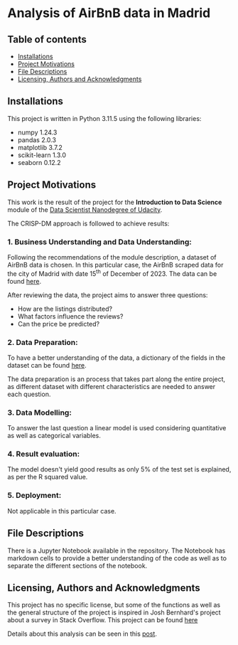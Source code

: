# Analysis of AirBnB data in Madrid

## Table of contents
- [Installations](#installations)
- [Project Motivations](#project-motivations)
- [File Descriptions](#file-descriptions)
- [Licensing, Authors and Acknowledgments](#licensing-authors-and-acknowledgments)

## Installations
This project is written in Python 3.11.5 using the following  libraries:
* numpy 1.24.3
* pandas 2.0.3
* matplotlib 3.7.2
* scikit-learn 1.3.0
* seaborn 0.12.2

## Project Motivations
This work is the result of the project for the **Introduction to Data Science** module of the [Data Scientist Nanodegree of Udacity](https://www.udacity.com/course/data-scientist-nanodegree--nd025?promo=year_end&coupon=SAVE40&utm_source=gsem_brand&utm_source=gsem_brand&utm_medium=ads_r&utm_medium=ads_r&utm_campaign=19167921312_c_individuals&utm_campaign=19167921312_c_individuals&utm_term=143524475679&utm_term=143524475679&utm_keyword=udacity%20data%20science_e&utm_keyword=udacity%20data%20science_e&gad_source=1&gclid=EAIaIQobChMImKz0y_e0gwMVfj4GAB1FgAEHEAAYASAAEgI-h_D_BwE).

The CRISP-DM approach is followed to achieve results:
### 1. Business Understanding and Data Understanding:
Following the recommendations of the module description, a dataset of AirBnB data is chosen. In this particular case, the AirBnB scraped data for the city of Madrid with date 15<sup>th</sup> of December of 2023. The data can be found [here](http://insideairbnb.com/get-the-data/).

After reviewing the data, the project aims to answer three questions:
- How are the listings distributed?
- What factors influence the reviews?
- Can the price be predicted?

### 2. Data Preparation:
To have a better understanding of the data, a dictionary of the fields in the dataset can be found [here](https://docs.google.com/spreadsheets/d/1iWCNJcSutYqpULSQHlNyGInUvHg2BoUGoNRIGa6Szc4/edit#gid=1322284596).

The data preparation is an process that takes part along the entire project, as different dataset with different characteristics are needed to answer each question.

### 3. Data Modelling:
To answer the last question a linear model is used considering quantitative as well as categorical variables.

### 4. Result evaluation:
The model doesn't yield good results as only 5% of the test set is explained, as per the R squared value.

### 5. Deployment:
Not applicable in this particular case.

## File Descriptions
There is a Jupyter Notebook available in the repository. The Notebook has markdown cells to provide a better understanding of the code as well as to separate the different sections of the notebook.

## Licensing, Authors and Acknowledgments
This project has no specific license, but some of the functions as well as the general structure of the project is inspired in Josh Bernhard's project about a survey in Stack Overflow. This project can be found [here](https://github.com/jjrunner/stackoverflow/tree/master)

Details about this analysis can be seen in this [post](https://medium.com/@at_eshop/how-much-can-you-make-with-airbnb-in-madrid-ed3188ec6cc0).
